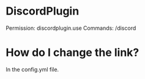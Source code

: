 # DiscordPlugin
Permission: discordplugin.use
Commands: /discord
# How do I change the link?
In the config.yml file.
